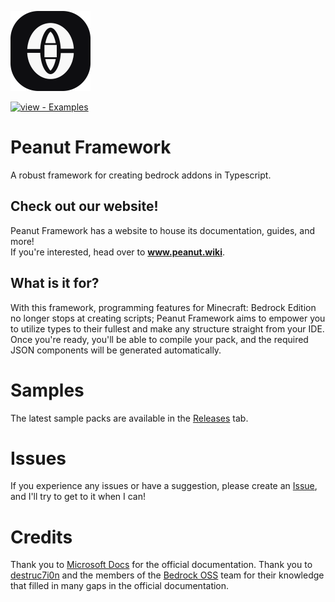 <a href="../../"><img src="/public/favicon.svg?raw=true" width="128"></img></a>

<div align="left">
  
[![view - Examples](https://img.shields.io/badge/view-Documentation-blue?style=for-the-badge)](http://peanut.wiki/pages/docs.html "Go to project documentation")

</div>

# Peanut Framework

A robust framework for creating bedrock addons in Typescript.

## Check out our website!

Peanut Framework has a website to house its documentation, guides, and more!<br>
If you're interested, head over to **www.peanut.wiki**.

## What is it for?

With this framework, programming features for Minecraft: Bedrock Edition no longer stops at creating scripts; Peanut Framework aims to empower you to utilize types to their fullest and make any structure straight from your IDE. Once you're ready, you'll be able to compile your pack, and the required JSON components will be generated automatically.

# Samples

The latest sample packs are available in the [Releases](releases/) tab.

# Issues

If you experience any issues or have a suggestion, please create an [Issue](../../issues), and I'll try to get to it when I can!

# Credits
Thank you to [Microsoft Docs](https://learn.microsoft.com/en-us/minecraft/creator/?view=minecraft-bedrock-stable) for the official documentation.
Thank you to [destruc7i0n](https://thedestruc7i0n.ca/) and the members of the [Bedrock OSS](https://github.com/Bedrock-OSS/bedrock-wiki/) team for their knowledge that filled in many gaps in the official documentation.
